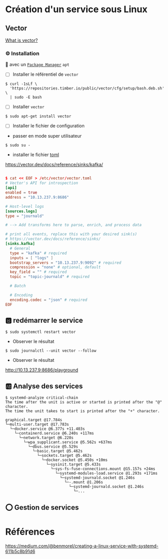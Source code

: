 # Création d'un service sous Linux

## Vector

[What is vector?](https://vector.dev/docs/about/what-is-vector/)


### :gear: Installation 

:round_pushpin: avec un [`Package Manager`](https://vector.dev/docs/setup/installation/package-managers) `apt`

- [ ] Installer le référentiel de `vector`

```
$ curl -1sLf \
  'https://repositories.timber.io/public/vector/cfg/setup/bash.deb.sh' \
  | sudo -E bash
```

- [ ] Installer `vector`

```
$ sudo apt-get install vector
```

- [ ] Installer le fichier de configuration

* passer en mode super utilisateur

```
$ sudo su -
```

* installer le fichier [toml](https://en.wikipedia.org/wiki/TOML)

https://vector.dev/docs/reference/sinks/kafka/

```toml

$ cat << EOF > /etc/vector/vector.toml
# Vector's API for introspection
[api]
enabled = true
address = "10.13.237.9:8686"

# Host-level logs
[sources.logs]
type = "journald"

# --> Add transforms here to parse, enrich, and process data

# print all events, replace this with your desired sink(s)
# https://vector.dev/docs/reference/sinks/
[sinks.kafka]
  # General
  type = "kafka" # required
  inputs = [ "logs" ]
  bootstrap_servers = "10.13.237.9:9092" # required
  compression = "none" # optional, default
  key_field = "" # required
  topic = "topic-journald" # required

  # Batch

  # Encoding
  encoding.codec = "json" # required
EOF
```

## :b: redémarrer le service

```
$ sudo systemctl restart vector
```

* Observer le résultat

```
$ sudo journalctl --unit vector --follow
```

* Observer le résultat

http://10.13.237.9:8686/playground

## :ab: Analyse des services

```
$ systemd-analyze critical-chain 
The time after the unit is active or started is printed after the "@" character.
The time the unit takes to start is printed after the "+" character.

graphical.target @17.784s
└─multi-user.target @17.783s
  └─docker.service @6.377s +11.403s
    └─containerd.service @6.240s +117ms
      └─network.target @6.228s
        └─wpa_supplicant.service @5.562s +637ms
          └─dbus.service @5.529s
            └─basic.target @5.462s
              └─sockets.target @5.462s
                └─docker.socket @5.450s +10ms
                  └─sysinit.target @5.433s
                    └─sys-fs-fuse-connections.mount @15.157s +24ms
                      └─systemd-modules-load.service @1.293s +171ms
                        └─systemd-journald.socket @1.246s
                          └─-.mount @1.206s
                            └─systemd-journald.socket @1.246s
                              └─...
```

## :o: Gestion de services


# Références

https://medium.com/@benmorel/creating-a-linux-service-with-systemd-611b5c8b91d6
